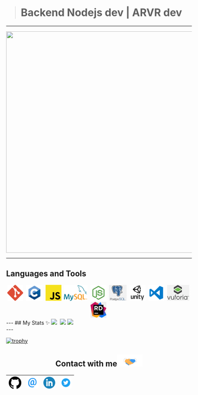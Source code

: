 
> # Backend Nodejs dev | ARVR dev
---
<div align="center">
    <a href="personal logo"><img src="https://github.com/ricardo1470/ricardo1470/blob/master/img/LogoVideo1.gif" align="middle" width="600" height="600"></a>
</div>

---
## Languages and Tools
<div align="center">
    <code><img height="43" src="https://github.com/ricardo1470/ricardo1470/blob/master/img/Git_logo.png"></code>&nbsp;
    <code><img height="43" src="https://github.com/ricardo1470/ricardo1470/blob/master/img/c.png"></code>&nbsp;
    <code><img height="43" src="https://github.com/ricardo1470/ricardo1470/blob/master/img/js.png"></code>&nbsp;
    <code><img height="43" src="https://github.com/ricardo1470/ricardo1470/blob/master/img/mysql.png"></code>&nbsp;
    <code><img height="43" src="https://github.com/ricardo1470/ricardo1470/blob/master/img/node2.jpg"></code>&nbsp;
    <code><img height="43" src="https://github.com/ricardo1470/ricardo1470/blob/master/img/postgresql.png"></code>&nbsp;
    <code><img height="43" src="https://github.com/ricardo1470/ricardo1470/blob/master/img/unity3d-logo.png"></code>&nbsp;
    <code><img height="43" src="https://github.com/ricardo1470/ricardo1470/blob/master/img/visual-studio-code-logo.png"></code>&nbsp;
    <code><img height="43" src="https://github.com/ricardo1470/ricardo1470/blob/master/img/vuforia.png"></code>&nbsp;
    <code><img height="43" src="https://github.com/ricardo1470/ricardo1470/blob/master/img/images.jpg"></code>&nbsp;
</div>
---
## My Stats ✨
<a><img height="137.3px" src="https://github-readme-stats.vercel.app/api?username=ricardo1470&show_icons=true&theme=vue-dark" />&nbsp; <img height="137.3px" src="https://github-readme-stats.vercel.app/api/top-langs/?username=ricardo1470&count_private=true&show_icons=true&theme=vue-dark&layout=compact" /></a>
<a href="https://git.io/streak-stats"><img src="https://github-readme-streak-stats.herokuapp.com/?user=ricardo1470&theme=vue-dark"></a>
<br>
---

[![trophy](https://github-profile-trophy.vercel.app/?username=ricardo1470&title=Commit,MultiLanguage,Repositories,Stars,Followers,PullRequest&theme=darkhub&no-frame=true&margin-w=2&no-bg=false)](https://github.com/ryo-ma/github-profile-trophy)


<div align="center">

<h2>
    Contact with me<img src="https://github.com/ricardo1470/ricardo1470/blob/master/img/Handshake.gif" height="32px">
</h2>

| [<img src="https://github.com/ricardo1470/ricardo1470/blob/master/img/GitHub.png" alt="Github logo" width="34">](https://github.com/ricardo1470/README/blob/master/README.md) | [<img src="https://github.com/ricardo1470/ricardo1470/blob/master/img/email.png" alt="email logo" height="32">](mailto:ricardo.alfonso.camayo@gmail.com) | [<img src="https://github.com/ricardo1470/ricardo1470/blob/master/img/linkedin-icon.png" alt="Linkedin Logo" width="32">](https://www.linkedin.com/in/ricardo-alfonso-camayo/) | [<img src="https://github.com/ricardo1470/ricardo1470/blob/master/img/twitter.png" alt="Twitter Logo" width="30">](https://twitter.com/RICARDO1470) |
|:---:|:---:|:---:|:---:|
